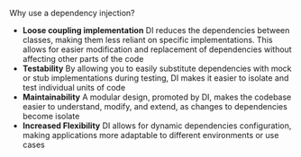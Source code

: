 Why use a dependency injection?
- **Loose coupling implementation**
  DI reduces the dependencies between classes, making them less reliant on specific implementations. This allows for easier modification and replacement of dependencies without affecting other parts of the code
- **Testability**
  By allowing you to easily substitute dependencies with mock or stub implementations during testing, DI makes it easier to isolate and test individual units of code
- **Maintainability**
  A modular design, promoted by DI, makes the codebase easier to understand, modify, and extend, as changes to dependencies become isolate
- **Increased Flexibility**
  DI allows for dynamic dependencies configuration, making applications more adaptable to different environments or use cases
